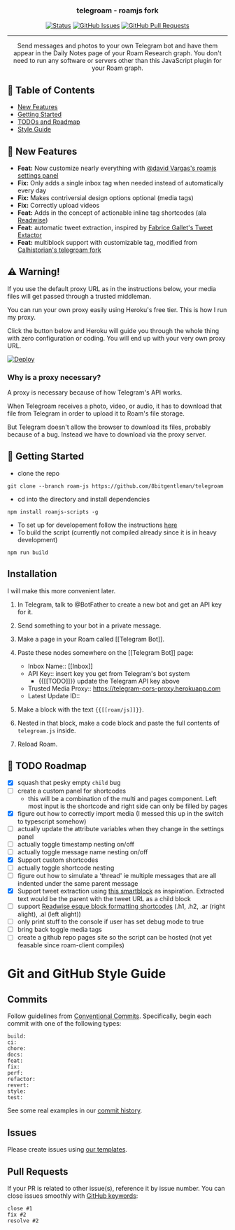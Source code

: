 <h3 align="center">telegroam - roamjs fork</h3>

<div align="center">

  [![Status](https://img.shields.io/badge/status-active-success.svg)]()
  [![GitHub Issues](https://img.shields.io/github/issues/8bitgentleman/telegroam.svg)](https://github.com/8bitgentleman/telegroam/issues)
  [![GitHub Pull Requests](https://img.shields.io/github/issues-pr/8bitgentleman/telegroam.svg)](https://github.com/8bitgentleman/telegroam/pulls)

</div>

---

<p align="center"> Send messages and photos to your own Telegram bot and have them appear in the Daily Notes page of your Roam Research graph. You don't need to run any software or servers other than this JavaScript plugin for your Roam graph.
</p>

## 📝 Table of Contents
- [New Features](#features)
- [Getting Started](#getting_started)
- [TODOs and Roadmap](#roadmap)
- [Style Guide](#style)

## 🚀 New Features <a name = "features"></a>
- **Feat:** Now customize nearly everything with [@david Vargas's roamjs settings panel](https://github.com/dvargas92495/roamjs-components)
- **Fix:** Only adds a single inbox tag when needed instead of automatically every day
- **Fix:** Makes  contriversial design options optional (media tags)
- **Fix:** Correctly upload videos
- **Feat:** Adds in the concept of actionable inline tag shortcodes (ala [Readwise](https://blog.readwise.io/tag-your-highlights-while-you-read/))
- **Feat:** automatic tweet extraction, inspired by [Fabrice Gallet's Tweet Extactor](https://twitter.com/fbgallet/status/1440709705484038162)
- **Feat:** multiblock support with customizable tag, modified from [Calhistorian's telegroam fork](https://github.com/Calhistorian/RoamanCircus)

## ⚠️ Warning!

If you use the default proxy URL as in the instructions below, your
media files will get passed through a trusted middleman.

You can run your own proxy easily using Heroku's free tier. This is
how I run my proxy.

Click the button below and Heroku will guide you through the whole
thing with zero configuration or coding. You will end up with your
very own proxy URL.

[![Deploy](https://www.herokucdn.com/deploy/button.svg)](https://heroku.com/deploy)

### Why is a proxy necessary?

A proxy is necessary because of how Telegram's API works.

When Telegroam receives a photo, video, or audio, it has to download
that file from Telegram in order to upload it to Roam's file storage.

But Telegram doesn't allow the browser to download its files, probably
because of a bug. Instead we have to download via the proxy server.


## 🔧 Getting Started <a name = "getting_started"></a>
 - clone the repo
```
git clone --branch roam-js https://github.com/8bitgentleman/telegroam
```
- cd into the directory and install dependencies
```
npm install roamjs-scripts -g
```   
- To set up for developement follow the instructions [here](https://developer.roamjs.com/roamjs-scripts/dev)
- To build the script (currently not compiled already since it is in heavy development) 
```
npm run build
``` 

## Installation

I will make this more convenient later.

1. In Telegram, talk to @BotFather to create a new bot and get an API
   key for it.

2. Send something to your bot in a private message.

3. Make a page in your Roam called [[Telegram Bot]].

4. Paste these nodes somewhere on the [[Telegram Bot]] page:

   - Inbox Name:: [[Inbox]]
   - API Key:: insert key you get from Telegram's bot system
     - {{[[TODO]]}} update the Telegram API key above
   - Trusted Media Proxy:: https://telegram-cors-proxy.herokuapp.com
   - Latest Update ID::

5. Make a block with the text `{{[[roam/js]]}}`.

6. Nested in that block, make a code block and paste the full contents
   of `telegroam.js` inside.

7. Reload Roam.

## 🚗 TODO Roadmap <a name = "roadmap"></a>
- [x] squash that pesky empty `child` bug
- [ ] create a custom panel for shortcodes
    - this will be a combination of the multi and  pages component. Left most input is the shortcode and right side can only be filled by pages
- [x] figure out how to correctly import media (I messed this up in the switch to typescript somehow)
- [ ] actually update the attribute variables when they change in the settings panel
- [ ] actually toggle timestamp nesting on/off
- [ ] actually toggle message name nesting on/off
- [x] Support custom shortcodes
- [ ] actually toggle shortcode nesting
- [ ] figure out how to simulate a 'thread' ie multiple messages that are all indented under the same parent message
- [x] Support tweet extraction using [this smartblock](https://github.com/dvargas92495/SmartBlocks/issues/216) as inspiration. Extracted text would be the parent with the tweet URL as a child block
- [ ] support [Readwise esque block formatting shortcodes](https://blog.readwise.io/add-chapters-to-highlights/) (.h1, .h2, .ar (right alight), .al (left alight))
- [ ] only print stuff to the console if user has set debug mode to true
- [ ] bring back toggle media tags
- [ ] create a github repo pages site so the script can be hosted (not yet feasable since roam-client compiles)

# Git and GitHub Style Guide <a name = "style"></a>

## Commits

Follow guidelines from [Conventional Commits](https://www.conventionalcommits.org/en/v1.0.0/). Specifically, begin each commit with one of the following types:

```
build:
ci:
chore:
docs:
feat:
fix:
perf:
refactor:
revert:
style:
test:
```

See some real examples in our [commit history](https://github.com/8bitgentleman/telegroam/commits/master).

## Issues

Please create issues using [our templates](https://github.com/8bitgentleman/telegroam/issues/new/choose).


## Pull Requests

If your PR is related to other issue(s), reference it by issue number. You can close issues smoothly with [GitHub keywords](https://help.github.com/en/enterprise/2.16/user/github/managing-your-work-on-github/closing-issues-using-keywords):

```
close #1
fix #2
resolve #2
```
